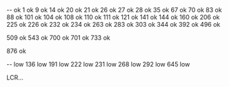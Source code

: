 -- ok
1 ok
9 ok
14 ok
20 ok
21 ok
26 ok
27 ok
28 ok
35 ok
67 ok
70 ok
83 ok
88 ok
101 ok
104 ok
108 ok
110 ok
111 ok
121 ok
141 ok
144 ok
160 ok
206 ok
225 ok
226 ok
232 ok
234 ok
263 ok
283 ok
303 ok
344 ok
392 ok
496 ok

509 ok
543 ok
700 ok
701 ok
733 ok

876 ok

-- low
136 low
191 low
222 low
231 low
268 low
292 low
645 low

LCR...
